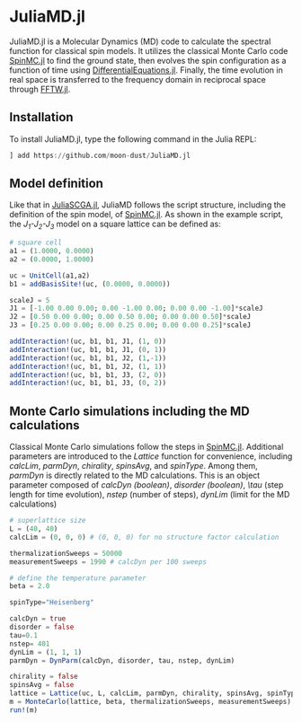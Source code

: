 # JuliaMD.jl
JuliaMD.jl is a Molecular Dynamics (MD) code to calculate the spectral function for classical spin models. It utilizes the classical Monte Carlo code [SpinMC.jl](https://github.com/fbuessen/SpinMC.jl) to find the ground state, then evolves the spin configuration as a function of time using [DifferentialEquations.jl](https://github.com/SciML/DifferentialEquations.jl). Finally, the time evolution in real space is transferred to the frequency domain in reciprocal space through [FFTW.jl](https://juliamath.github.io/FFTW.jl/stable/).

## Installation
To install JuliaMD.jl, type the following command in the Julia REPL:
```julia
] add https://github.com/moon-dust/JuliaMD.jl
```

## Model definition
Like that in [JuliaSCGA.jl](https://github.com/moon-dust/JuliaMD.jl), JuliaMD follows the script structure, including the definition of the spin model, of [SpinMC.jl](https://github.com/fbuessen/SpinMC.jl). As shown in the example script, the *J<sub>1</sub>-J<sub>2</sub>-J<sub>3</sub>* model on a square lattice can be defined as:

```julia
# square cell
a1 = (1.0000, 0.0000) 
a2 = (0.0000, 1.0000) 

uc = UnitCell(a1,a2) 
b1 = addBasisSite!(uc, (0.0000, 0.0000)) 

scaleJ = 5
J1 = [-1.00 0.00 0.00; 0.00 -1.00 0.00; 0.00 0.00 -1.00]*scaleJ
J2 = [0.50 0.00 0.00; 0.00 0.50 0.00; 0.00 0.00 0.50]*scaleJ
J3 = [0.25 0.00 0.00; 0.00 0.25 0.00; 0.00 0.00 0.25]*scaleJ

addInteraction!(uc, b1, b1, J1, (1, 0)) 
addInteraction!(uc, b1, b1, J1, (0, 1)) 
addInteraction!(uc, b1, b1, J2, (1,-1)) 
addInteraction!(uc, b1, b1, J2, (1, 1)) 
addInteraction!(uc, b1, b1, J3, (2, 0)) 
addInteraction!(uc, b1, b1, J3, (0, 2)) 
```

## Monte Carlo simulations including the MD calculations
Classical Monte Carlo simulations follow the steps in [SpinMC.jl](https://github.com/fbuessen/SpinMC.jl). Additional parameters are introduced to the *Lattice* function for convenience, including *calcLim*, *parmDyn*, *chirality*, *spinsAvg*, and *spinType*. Among them, *parmDyn* is directly related to the MD calculations. This is an object parameter composed of *calcDyn (boolean)*, *disorder (boolean)*, *\tau* (step length for time evolution), *nstep* (number of steps), *dynLim* (limit for the MD calculations)

```julia
# superlattice size
L = (40, 40)
calcLim = (0, 0, 0) # (0, 0, 0) for no structure factor calculation

thermalizationSweeps = 50000
measurementSweeps = 1990 # calcDyn per 100 sweeps

# define the temperature parameter
beta = 2.0

spinType="Heisenberg"

calcDyn = true
disorder = false
tau=0.1
nstep= 401
dynLim = (1, 1, 1)
parmDyn = DynParm(calcDyn, disorder, tau, nstep, dynLim)

chirality = false
spinsAvg = false
lattice = Lattice(uc, L, calcLim, parmDyn, chirality, spinsAvg, spinType)
m = MonteCarlo(lattice, beta, thermalizationSweeps, measurementSweeps)
run!(m)
```
